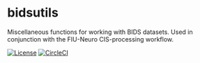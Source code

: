 # bidsutils
Miscellaneous functions for working with BIDS datasets.
Used in conjunction with the FIU-Neuro CIS-processing workflow.

[![License](https://img.shields.io/badge/License-Apache%202.0-blue.svg)](https://opensource.org/licenses/Apache-2.0)
[![CircleCI](https://circleci.com/gh/FIU-Neuro/bidsutils.svg?style=shield)](https://circleci.com/gh/FIU-Neuro/bidsutils/tree/master)
